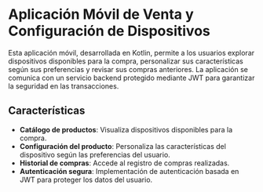 # Aplicación Móvil de Venta y Configuración de Dispositivos

Esta aplicación móvil, desarrollada en Kotlin, permite a los usuarios explorar dispositivos disponibles para la compra, personalizar sus características según sus preferencias y revisar sus compras anteriores. La aplicación se comunica con un servicio backend protegido mediante JWT para garantizar la seguridad en las transacciones.

## Características

- **Catálogo de productos**: Visualiza dispositivos disponibles para la compra.
- **Configuración del producto**: Personaliza las características del dispositivo según las preferencias del usuario.
- **Historial de compras**: Accede al registro de compras realizadas.
- **Autenticación segura**: Implementación de autenticación basada en JWT para proteger los datos del usuario.
